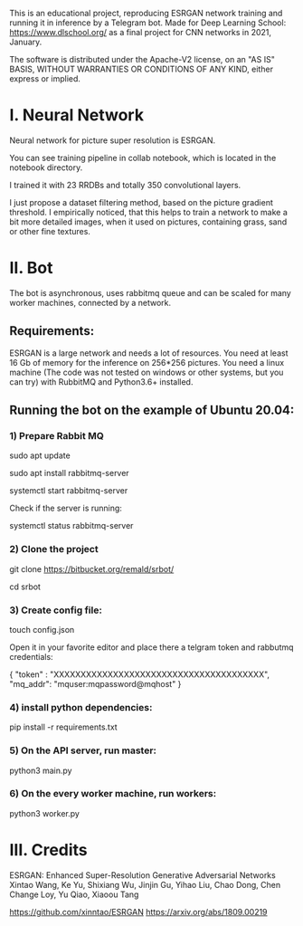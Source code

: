 This is an educational project, reproducing ESRGAN network training and running it in inference by a Telegram bot.
Made for Deep Learning School: https://www.dlschool.org/ as a final project for CNN networks in 2021, January.

The software is distributed under the Apache-V2 license, on an "AS IS" BASIS,
WITHOUT WARRANTIES OR CONDITIONS OF ANY KIND, either express or implied.

# I. Neural Network

Neural network for picture super resolution  is ESRGAN.

You can see training pipeline in collab notebook, which is located in the notebook directory.

I trained it with 23 RRDBs and totally 350 convolutional layers.

I just propose a dataset filtering method, based on the picture gradient threshold. I empirically noticed, that this helps
to train a network to make a bit more detailed images, when it used on pictures, containing grass, sand or other 
fine textures.

# II. Bot

The bot is asynchronous, uses rabbitmq queue and can be scaled for many worker machines, connected by a network.

## Requirements:

ESRGAN is a large network and needs a lot of resources. 
You need at least 16 Gb of memory for the inference on 256*256 pictures.
You need a linux machine (The code was not tested on windows or other systems,
but you can try) with RubbitMQ and Python3.6+ installed.

## Running the bot on the example of Ubuntu 20.04:

### 1) Prepare Rabbit MQ
   
sudo apt update 
   
sudo apt install rabbitmq-server
   
systemctl start rabbitmq-server
   
Check if the server is running:

systemctl status rabbitmq-server

### 2) Clone the project

git clone https://bitbucket.org/remald/srbot/

cd srbot

### 3) Create config file:

touch config.json

Open it in your favorite editor and place there a telgram token and rabbutmq credentials:

{
  "token" : "XXXXXXXXXXXXXXXXXXXXXXXXXXXXXXXXXXXXXXX",
  "mq_addr": "mquser:mqpassword@mqhost"
}

### 4) install python dependencies:

pip install -r requirements.txt

### 5) On the API server, run master:

python3 main.py
   
### 6) On the every worker machine, run workers:

python3 worker.py

# III. Credits

ESRGAN: Enhanced Super-Resolution Generative Adversarial Networks
Xintao Wang, Ke Yu, Shixiang Wu, Jinjin Gu, Yihao Liu, Chao Dong, Chen Change Loy, Yu Qiao, Xiaoou Tang

https://github.com/xinntao/ESRGAN
https://arxiv.org/abs/1809.00219
